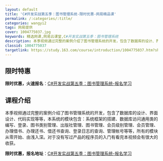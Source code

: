```yaml
---
layout: default
title: 'C#开发实战第五季：图书管理系统-限时优惠-网易精品课'
permalink: /:categories/:title/
categories: wangyi2
tags: 网易提供
cover: 1004775037.jpg
keywords: 精选网课,网易云课堂,C#开发实战第五季：图书管理系统
description: 本季视频通过完整的案例介绍了图书管理系统的开发，包含了数据库的设计、界面设计、代码实现等等，本系统的模块包含：系统框架的
classid: 1004775037
targetlink: https://study.163.com/course/introduction/1004775037.htm?share=1&shareId=1025206652&utm_campaign=share&utm_medium=iphoneShare&utm_source=&utm_u=1025206652
---
```


## 限时特惠

**限时优惠，火速报名**：[C#开发实战第五季：图书管理系统-报名学习](https://study.163.com/course/introduction/1004775037.htm?share=1&shareId=1025206652&utm_campaign=share&utm_medium=iphoneShare&utm_source=&utm_u=1025206652)

## 课程介绍

本季视频通过完整的案例介绍了图书管理系统的开发，包含了数据库的设计、界面设计、代码实现等等，本系统的模块包含：系统框架的搭建、数据库访问通用类的编写、登录、图书类别管理、出版社管理、图书管理、会员级别管理、会员管理、办理借书、办理还书、借还书查询、登录日志的查询、管理帐号等等，所有的模块从零开始、由浅入深。对于没有写过产品的程序员的入门有看完本视频会有很大的收获。

**限时优惠，报名地址**：[C#开发实战第五季：图书管理系统-报名学习](https://study.163.com/course/introduction/1004775037.htm?share=1&shareId=1025206652&utm_campaign=share&utm_medium=iphoneShare&utm_source=&utm_u=1025206652)

